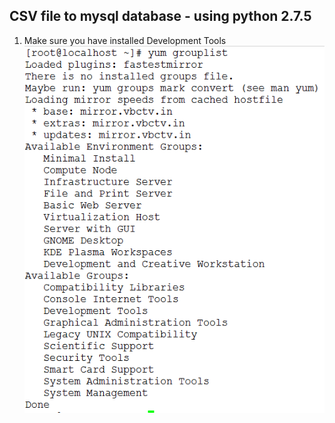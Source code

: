 ## CSV file to mysql database - using python 2.7.5
1) Make sure you have installed Development Tools
![1.png](1.png?raw=true "Title")

